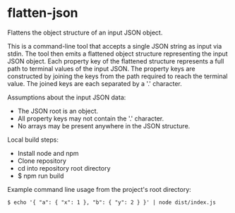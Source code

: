 # flatten-json
Flattens the object structure of an input JSON object.

This is a command-line tool that accepts a single JSON string as input via stdin. The tool then emits a flattened object structure representing the input JSON object. Each property key of the flattened structure represents a full path to terminal values of the input JSON. The property keys are constructed by joining the keys from the path required to reach the terminal value. The joined keys are each separated by a '.' character.

Assumptions about the input JSON data:
* The JSON root is an object.
* All property keys may not contain the '.' character.
* No arrays may be present anywhere in the JSON structure.

Local build steps:
* Install node and npm
* Clone repository
* cd into repository root directory
* $ npm run build

Example command line usage from the project's root directory:
```
$ echo '{ "a": { "x": 1 }, "b": { "y": 2 } }' | node dist/index.js
```

